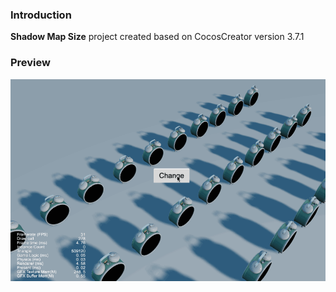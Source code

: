 ### Introduction

**Shadow Map Size** project created based on CocosCreator version 3.7.1

### Preview
![image](../../../gif/202302/2023022701.gif)